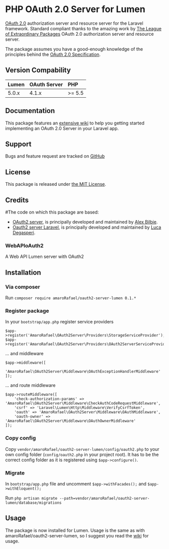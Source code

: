 # PHP OAuth 2.0 Server for Lumen

[OAuth 2.0](http://tools.ietf.org/wg/oauth/draft-ietf-oauth-v2/) authorization server and resource server for the Laravel framework. Standard compliant thanks to the amazing work by [The League of Extraordinary Packages](http://www.thephpleague.com) OAuth 2.0 authorization server and resource server.

The package assumes you have a good-enough knowledge of the principles behind the [OAuth 2.0 Specification](http://tools.ietf.org/html/rfc6749).

## Version Compability

 Lumen    | OAuth Server | PHP
:---------|:-------------|:----
 5.0.x    | 4.1.x        |>= 5.5

## Documentation

This package features an [extensive wiki](https://github.com/amaroRafael/WebAPIOAuth2/wiki) to help you getting started implementing an OAuth 2.0 Server in your Laravel app.

## Support

Bugs and feature request are tracked on [GitHub](https://github.com/amaroRafael/WebAPIOAuth2/issues)

## License

This package is released under [the MIT License](LICENSE).

## Credits

#The code on which this package are based:

 - [OAuth2 server](https://github.com/php-loep/oauth2-server/), is principally developed and maintained by [Alex Bilbie](https://twitter.com/alexbilbie).
 - [Oauth2 server Laravel](https://github.com/lucadegasperi/oauth2-server-laravel), is principally developed and maintained by [Luca Degasperi](http://www.lucadegasperi.com).

### WebAPIoAuth2

A Web API Lumen server with OAuth2

## Installation

### Via composer

Run ```composer require amaroRafael/oauth2-server-lumen 0.1.*```

### Register package

In your ```bootstrap/app.php``` register service providers

```
$app->register('AmaroRafael\OAuth2Server\Providers\StorageServiceProvider');
$app->register('AmaroRafael\OAuth2Server\Providers\OAuth2ServerServiceProvider');
```

... and middleware

```
$app->middleware([
    'AmaroRafael\OAuth2Server\Middleware\OAuthExceptionHandlerMiddleware'
]);
```

... and route middleware

```
$app->routeMiddleware([
    'check-authorization-params' => 'AmaroRafael\OAuth2Server\Middleware\CheckAuthCodeRequestMiddleware',
    'csrf' => 'Laravel\Lumen\Http\Middleware\VerifyCsrfToken',
    'oauth' => 'AmaroRafael\OAuth2Server\Middleware\OAuthMiddleware',
    'oauth-owner' => 'AmaroRafael\OAuth2Server\Middleware\OAuthOwnerMiddleware'
]);
```

### Copy config

Copy ```vendor/amaroRafael/oauth2-server-lumen/config/oauth2.php``` to your own config folder (```config/oauth2.php``` in your project root). It has to be the correct config folder as it is registered using ```$app->configure()```.

### Migrate

In ```bootstrap/app.php``` file and uncomment ```$app->withFacades();``` and ```$app->withEloquent();```

Run ```php artisan migrate --path=vendor/amaroRafael/oauth2-server-lumen/database/migrations```

## Usage

The package is now installed for Lumen. Usage is the same as with amaroRafael/oauth2-server-lumen, so I suggest you read
the [wiki](https://github.com/amaroRafael/oauth2-server-lumen/wiki) for usage.
